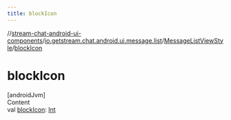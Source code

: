 ```yaml
---
title: blockIcon
---
```

//[stream-chat-android-ui-components](../../../index.md)/[io.getstream.chat.android.ui.message.list](../index.md)/[MessageListViewStyle](index.md)/[blockIcon](blockIcon.md)



# blockIcon  
[androidJvm]  
Content  
val [blockIcon](blockIcon.md): [Int](https://kotlinlang.org/api/latest/jvm/stdlib/kotlin/-int/index.html)  



